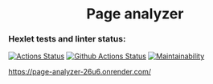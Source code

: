 <h1 align="center">Page analyzer</h1>

### Hexlet tests and linter status:
[![Actions Status](https://github.com/bloodywd/python-project-83/actions/workflows/hexlet-check.yml/badge.svg)](https://github.com/bloodywd/python-project-83/actions)
[![Github Actions Status](https://github.com/bloodywd/python-project-83/actions/workflows/pyci.yml/badge.svg)](https://github.com/bloodywd/python-project-83/actions)
[![Maintainability](https://api.codeclimate.com/v1/badges/b18375dd1b1733fa986d/maintainability)](https://codeclimate.com/github/bloodywd/python-project-83/maintainability)

<https://page-analyzer-26u6.onrender.com/>
